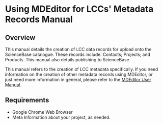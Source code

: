 # Using MDEditor for LCCs' Metadata Records Manual

## **Overview**

This manual details the creation of LCC data records for upload onto the ScienceBase catalogue. These records include: Contacts; Projects; and Products. This manual also details publishing to ScienceBase

This manual refers to the creation of LCC metadata specifically. If you need information on the creation of other metadata records using MDEditor, or just need more information in general, please refer to the [MDEditor User Manual](https://adiwg.gitbooks.io/mdeditor/content/).

## Requirements

* Google Chrome Web Browser
* Meta Information about your project, as needed.



